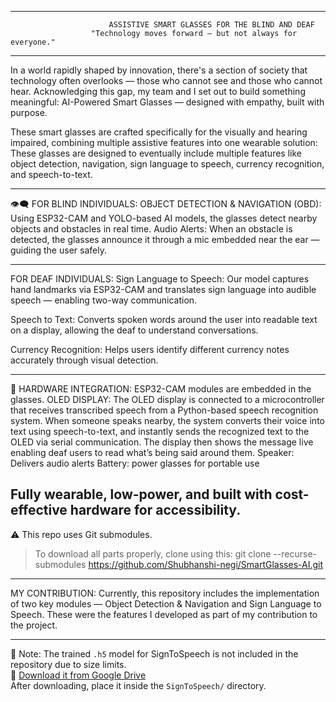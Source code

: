 _________________________________________________________________________________________________________                        
                          ASSISTIVE SMART GLASSES FOR THE BLIND AND DEAF
                      "Technology moves forward — but not always for everyone."
_______________________________________________________________________________________________________
In a world rapidly shaped by innovation, there's a section of society that technology often overlooks — those who cannot see and those who cannot hear. Acknowledging this gap, my team and I set out to build something meaningful:
AI-Powered Smart Glasses — designed with empathy, built with purpose.

These smart glasses are crafted specifically for the visually and hearing impaired, combining multiple assistive features into one wearable solution:
These glasses are designed to eventually include multiple features like object detection, navigation, sign language to speech, currency recognition, and speech-to-text. 

----------------------------------------
👁️‍🗨️ FOR BLIND INDIVIDUALS:
 OBJECT DETECTION & NAVIGATION (OBD):
Using ESP32-CAM and YOLO-based AI models, the glasses detect nearby objects and obstacles in real time.
Audio Alerts:
When an obstacle is detected, the glasses announce it through a mic embedded near the ear — guiding the user safely.

-----------------------------------------
 FOR DEAF INDIVIDUALS:
 Sign Language to Speech:
Our model captures hand landmarks via ESP32-CAM and translates sign language into audible speech — enabling two-way communication.

Speech to Text:
Converts spoken words around the user into readable text on a display, allowing the deaf to understand conversations.

Currency Recognition:
Helps users identify different currency notes accurately through visual detection.

------------------------------------------
🔧 HARDWARE INTEGRATION:
ESP32-CAM modules are embedded in the glasses.
OLED DISPLAY: The OLED display is connected to a microcontroller that receives transcribed speech from a Python-based speech recognition system. When someone speaks nearby, the system converts their voice into text using speech-to-text, and instantly sends the recognized text to the OLED via serial communication. The display then shows the message live enabling deaf users to read what’s being said around them.
Speaker: Delivers audio alerts
Battery: power glasses for portable use

Fully wearable, low-power, and built with cost-effective hardware for accessibility.
-------------------------------------------

⚠️ This repo uses Git submodules.
> To download all parts properly, clone using this:
git clone --recurse-submodules https://github.com/Shubhanshi-negi/SmartGlasses-AI.git

------------------------------------------

MY CONTRIBUTION:
Currently, this repository includes the implementation of two key modules — Object Detection & Navigation and Sign Language to Speech. These were the features I developed as part of my contribution to the project.

------------------------------------------

📁 Note:
The trained `.h5` model for SignToSpeech is not included in the repository due to size limits.  
🔗 [Download it from Google Drive](https://drive.google.com/file/d/1RoNPkZ_BzZfCE9AXmiSz6cqsDgmLKqN8/view?usp=sharing)  
After downloading, place it inside the `SignToSpeech/` directory.
